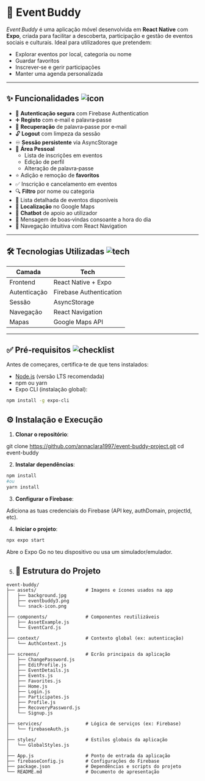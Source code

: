 # 🎉 Event Buddy

_Event Buddy_ é uma aplicação móvel desenvolvida em **React Native** com **Expo**, criada para facilitar a descoberta, participação e gestão de eventos sociais e culturais. Ideal para utilizadores que pretendem:

- Explorar eventos por local, categoria ou nome  
- Guardar favoritos  
- Inscrever‑se e gerir participações  
- Manter uma agenda personalizada

---

## ✨ Funcionalidades ![icon](https://www.svgrepo.com/show/503951/bolt.svg)

- 🔐 **Autenticação segura** com Firebase Authentication  
- ➕ **Registo** com e‑mail e palavra‑passe  
- 🔁 **Recuperação** de palavra‑passe por e‑mail  
- 🔓 **Logout** com limpeza da sessão  
- ♾️ **Sessão persistente** via AsyncStorage  
- 👤 **Área Pessoal**  
  - Lista de inscrições em eventos  
  - Edição de perfil  
  - Alteração de palavra‑passe  
- ⭐ Adição e remoção de **favoritos**  
- ✅ Inscrição e cancelamento em eventos  
- 🔍 **Filtro** por nome ou categoria  
- 📅 Lista detalhada de eventos disponíveis  
- 📍 **Localização** no Google Maps  
- 💬 **Chatbot** de apoio ao utilizador  
- 👋 Mensagem de boas‑vindas consoante a hora do dia  
- 📲 Navegação intuitiva com React Navigation  

---

## 🛠️ Tecnologias Utilizadas ![tech](https://www.svgrepo.com/show/452213/technology.svg)

| Camada       | Tech                     |
|--------------|--------------------------|
| Frontend     | React Native + Expo      |
| Autenticação | Firebase Authentication  |
| Sessão       | AsyncStorage             |
| Navegação    | React Navigation         |
| Mapas        | Google Maps API          |

---

## ✅ Pré‑requisitos ![checklist](https://www.svgrepo.com/show/531624/checklist.svg)

Antes de começares, certifica‑te de que tens instalados:

- [Node.js](https://nodejs.org/) (versão LTS recomendada)  
- npm ou yarn  
- Expo CLI (instalação global):

```bash
npm install -g expo-cli
```

## ⚙️ Instalação e Execução
1. **Clonar o repositório**:

git clone https://github.com/annaclara1997/event-buddy-project.git
cd event-buddy

2. **Instalar dependências**:

```bash
npm install
#ou
yarn install
```

3. **Configurar o Firebase**:

Adiciona as tuas credenciais do Firebase (API key, authDomain, projectId, etc).

4. **Iniciar o projeto**:

```bash
npx expo start
```
Abre o Expo Go no teu dispositivo ou usa um simulador/emulador.

5. ## 📂 Estrutura do Projeto
```text
event-buddy/
├── assets/                  # Imagens e ícones usados na app
│   ├── background.jpg
│   ├── eventbuddy3.png
│   └── snack-icon.png
│
├── components/              # Componentes reutilizáveis
│   ├── AssetExample.js
│   └── EventCard.js
│
├── context/                 # Contexto global (ex: autenticação)
│   └── AuthContext.js
│
├── screens/                 # Ecrãs principais da aplicação
│   ├── ChangePassword.js
│   ├── EditProfile.js
│   ├── EventDetails.js
│   ├── Events.js
│   ├── Favorites.js
│   ├── Home.js
│   ├── Login.js
│   ├── Participates.js
│   ├── Profile.js
│   ├── RecoveryPassword.js
│   └── Signup.js
│
├── services/                # Lógica de serviços (ex: Firebase)
│   └── firebaseAuth.js
│
├── styles/                  # Estilos globais da aplicação
│   └── GlobalStyles.js
│
├── App.js                   # Ponto de entrada da aplicação
├── firebaseConfig.js        # Configurações do Firebase
├── package.json             # Dependências e scripts do projeto
└── README.md                # Documento de apresentação
```

